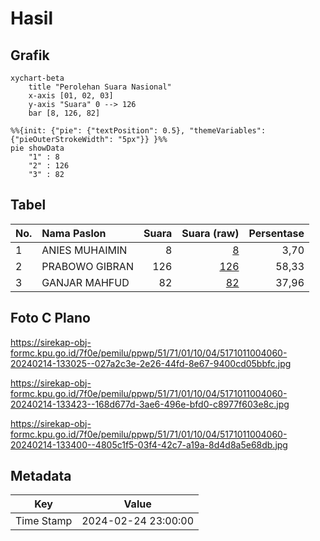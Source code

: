 # Hasil

## Grafik

```mermaid
xychart-beta
    title "Perolehan Suara Nasional"
    x-axis [01, 02, 03]
    y-axis "Suara" 0 --> 126
    bar [8, 126, 82]
```

```mermaid
%%{init: {"pie": {"textPosition": 0.5}, "themeVariables": {"pieOuterStrokeWidth": "5px"}} }%%
pie showData
    "1" : 8
    "2" : 126
    "3" : 82
```

## Tabel

| No. | Nama Paslon    | Suara | Suara (raw) | Persentase |
|:--- |:-------------- | -----:| -----------:| ----------:|
| 1   | ANIES MUHAIMIN | 8     | [8][p-1]    | 3,70       |
| 2   | PRABOWO GIBRAN | 126   | [126][p-2]  | 58,33      |
| 3   | GANJAR MAHFUD  | 82    | [82][p-3]   | 37,96      |


[p-1]: https://github.com/gigit-pemilu/pemilu-2024/blob/main/pilpres/hitung-suara/sub/51-bali/sub/71-kota-denpasar/sub/01-denpasar-selatan/sub/1004-panjer/sub/060-tps/sub/paslon-1.txt
[p-2]: https://github.com/gigit-pemilu/pemilu-2024/blob/main/pilpres/hitung-suara/sub/51-bali/sub/71-kota-denpasar/sub/01-denpasar-selatan/sub/1004-panjer/sub/060-tps/sub/paslon-2.txt
[p-3]: https://github.com/gigit-pemilu/pemilu-2024/blob/main/pilpres/hitung-suara/sub/51-bali/sub/71-kota-denpasar/sub/01-denpasar-selatan/sub/1004-panjer/sub/060-tps/sub/paslon-3.txt

## Foto C Plano

https://sirekap-obj-formc.kpu.go.id/7f0e/pemilu/ppwp/51/71/01/10/04/5171011004060-20240214-133025--027a2c3e-2e26-44fd-8e67-9400cd05bbfc.jpg

https://sirekap-obj-formc.kpu.go.id/7f0e/pemilu/ppwp/51/71/01/10/04/5171011004060-20240214-133423--168d677d-3ae6-496e-bfd0-c8977f603e8c.jpg

https://sirekap-obj-formc.kpu.go.id/7f0e/pemilu/ppwp/51/71/01/10/04/5171011004060-20240214-133400--4805c1f5-03f4-42c7-a19a-8d4d8a5e68db.jpg


## Metadata

| Key        | Value               |
| ---------- | ------------------- |
| Time Stamp | 2024-02-24 23:00:00 |



